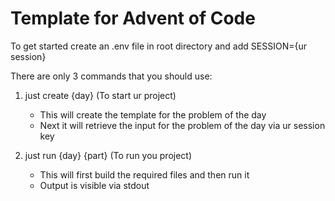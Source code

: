 
# Template for Advent of Code

To get started create an .env file in root directory and add SESSION={ur session}

There are only 3 commands that you should use:

1. just create {day} (To start ur project)
   - This will create the template for the problem of the day
   - Next it will retrieve the input for the problem of the day via ur session key

2. just run {day} {part} (To run you project)
   - This will first build the required files and then run it 
   - Output is visible via stdout